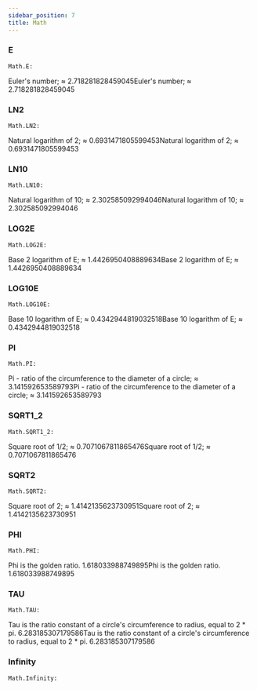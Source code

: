 ```yaml
---
sidebar_position: 7
title: Math
---
```


### E
```
Math.E: 
```
Euler's number; ≈ 2.718281828459045Euler's number; ≈ 2.718281828459045



### LN2
```
Math.LN2: 
```
Natural logarithm of 2; ≈ 0.6931471805599453Natural logarithm of 2; ≈ 0.6931471805599453



### LN10
```
Math.LN10: 
```
Natural logarithm of 10; ≈ 2.302585092994046Natural logarithm of 10; ≈ 2.302585092994046



### LOG2E
```
Math.LOG2E: 
```
Base 2 logarithm of E; ≈ 1.4426950408889634Base 2 logarithm of E; ≈ 1.4426950408889634



### LOG10E
```
Math.LOG10E: 
```
Base 10 logarithm of E; ≈ 0.4342944819032518Base 10 logarithm of E; ≈ 0.4342944819032518



### PI
```
Math.PI: 
```
Pi - ratio of the circumference to the diameter of a circle; ≈ 3.141592653589793Pi - ratio of the circumference to the diameter of a circle; ≈ 3.141592653589793



### SQRT1_2
```
Math.SQRT1_2: 
```
Square root of 1/2; ≈ 0.7071067811865476Square root of 1/2; ≈ 0.7071067811865476



### SQRT2
```
Math.SQRT2: 
```
Square root of 2; ≈ 1.4142135623730951Square root of 2; ≈ 1.4142135623730951



### PHI
```
Math.PHI: 
```
Phi is the golden ratio. 1.618033988749895Phi is the golden ratio. 1.618033988749895



### TAU
```
Math.TAU: 
```
Tau is the ratio constant of a circle's circumference to radius, equal to 2 * pi. 6.283185307179586Tau is the ratio constant of a circle's circumference to radius, equal to 2 * pi. 6.283185307179586



### Infinity
```
Math.Infinity: 
```